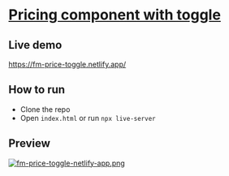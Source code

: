 # [Pricing component with toggle](https://www.frontendmentor.io/challenges/pricing-component-with-toggle-8vPwRMIC/hub/pricing-component-with-toggle-mLGGAg5FK)

## Live demo

https://fm-price-toggle.netlify.app/

## How to run

- Clone the repo
- Open `index.html` or run `npx live-server`

## Preview

[![fm-price-toggle-netlify-app.png](https://i.postimg.cc/hjqG7R5n/fm-price-toggle-netlify-app.png)](https://postimg.cc/mc840J4p)
